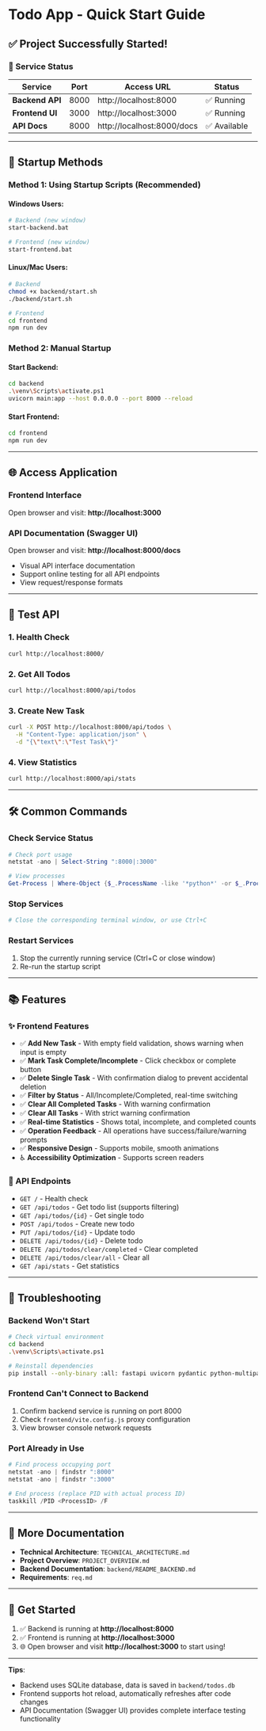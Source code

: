 # Todo App - Quick Start Guide

## ✅ Project Successfully Started!

### 📡 Service Status

| Service | Port | Access URL | Status |
|---------|------|------------|--------|
| **Backend API** | 8000 | http://localhost:8000 | ✅ Running |
| **Frontend UI** | 3000 | http://localhost:3000 | ✅ Running |
| **API Docs** | 8000 | http://localhost:8000/docs | ✅ Available |

---

## 🚀 Startup Methods

### Method 1: Using Startup Scripts (Recommended)

#### Windows Users:
```bash
# Backend (new window)
start-backend.bat

# Frontend (new window)
start-frontend.bat
```

#### Linux/Mac Users:
```bash
# Backend
chmod +x backend/start.sh
./backend/start.sh

# Frontend
cd frontend
npm run dev
```

### Method 2: Manual Startup

#### Start Backend:
```bash
cd backend
.\venv\Scripts\activate.ps1
uvicorn main:app --host 0.0.0.0 --port 8000 --reload
```

#### Start Frontend:
```bash
cd frontend
npm run dev
```

---

## 🌐 Access Application

### Frontend Interface
Open browser and visit: **http://localhost:3000**

### API Documentation (Swagger UI)
Open browser and visit: **http://localhost:8000/docs**

- Visual API interface documentation
- Support online testing for all API endpoints
- View request/response formats

---

## 🧪 Test API

### 1. Health Check
```bash
curl http://localhost:8000/
```

### 2. Get All Todos
```bash
curl http://localhost:8000/api/todos
```

### 3. Create New Task
```bash
curl -X POST http://localhost:8000/api/todos \
  -H "Content-Type: application/json" \
  -d "{\"text\":\"Test Task\"}"
```

### 4. View Statistics
```bash
curl http://localhost:8000/api/stats
```

---

## 🛠 Common Commands

### Check Service Status
```powershell
# Check port usage
netstat -ano | Select-String ":8000|:3000"

# View processes
Get-Process | Where-Object {$_.ProcessName -like '*python*' -or $_.ProcessName -like '*node*'}
```

### Stop Services
```powershell
# Close the corresponding terminal window, or use Ctrl+C
```

### Restart Services
1. Stop the currently running service (Ctrl+C or close window)
2. Re-run the startup script

---

## 📚 Features

### ✨ Frontend Features
- ✅ **Add New Task** - With empty field validation, shows warning when input is empty
- ✅ **Mark Task Complete/Incomplete** - Click checkbox or complete button
- ✅ **Delete Single Task** - With confirmation dialog to prevent accidental deletion
- ✅ **Filter by Status** - All/Incomplete/Completed, real-time switching
- ✅ **Clear All Completed Tasks** - With warning confirmation
- ✅ **Clear All Tasks** - With strict warning confirmation
- ✅ **Real-time Statistics** - Shows total, incomplete, and completed counts
- ✅ **Operation Feedback** - All operations have success/failure/warning prompts
- ✅ **Responsive Design** - Supports mobile, smooth animations
- ♿ **Accessibility Optimization** - Supports screen readers

### 🔌 API Endpoints
- `GET /` - Health check
- `GET /api/todos` - Get todo list (supports filtering)
- `GET /api/todos/{id}` - Get single todo
- `POST /api/todos` - Create new todo
- `PUT /api/todos/{id}` - Update todo
- `DELETE /api/todos/{id}` - Delete todo
- `DELETE /api/todos/clear/completed` - Clear completed
- `DELETE /api/todos/clear/all` - Clear all
- `GET /api/stats` - Get statistics

---

## 🐛 Troubleshooting

### Backend Won't Start
```bash
# Check virtual environment
cd backend
.\venv\Scripts\activate.ps1

# Reinstall dependencies
pip install --only-binary :all: fastapi uvicorn pydantic python-multipart
```

### Frontend Can't Connect to Backend
1. Confirm backend service is running on port 8000
2. Check `frontend/vite.config.js` proxy configuration
3. View browser console network requests

### Port Already in Use
```powershell
# Find process occupying port
netstat -ano | findstr ":8000"
netstat -ano | findstr ":3000"

# End process (replace PID with actual process ID)
taskkill /PID <ProcessID> /F
```

---

## 📖 More Documentation

- **Technical Architecture**: `TECHNICAL_ARCHITECTURE.md`
- **Project Overview**: `PROJECT_OVERVIEW.md`
- **Backend Documentation**: `backend/README_BACKEND.md`
- **Requirements**: `req.md`

---

## 🎉 Get Started

1. ✅ Backend is running at **http://localhost:8000**
2. ✅ Frontend is running at **http://localhost:3000**
3. 🌐 Open browser and visit **http://localhost:3000** to start using!

---

**Tips**: 
- Backend uses SQLite database, data is saved in `backend/todos.db`
- Frontend supports hot reload, automatically refreshes after code changes
- API Documentation (Swagger UI) provides complete interface testing functionality


